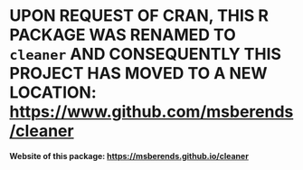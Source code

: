 # UPON REQUEST OF CRAN, THIS R PACKAGE WAS RENAMED TO `cleaner` AND CONSEQUENTLY THIS PROJECT HAS MOVED TO A NEW LOCATION: https://www.github.com/msberends/cleaner

**Website of this package: https://msberends.github.io/cleaner**


